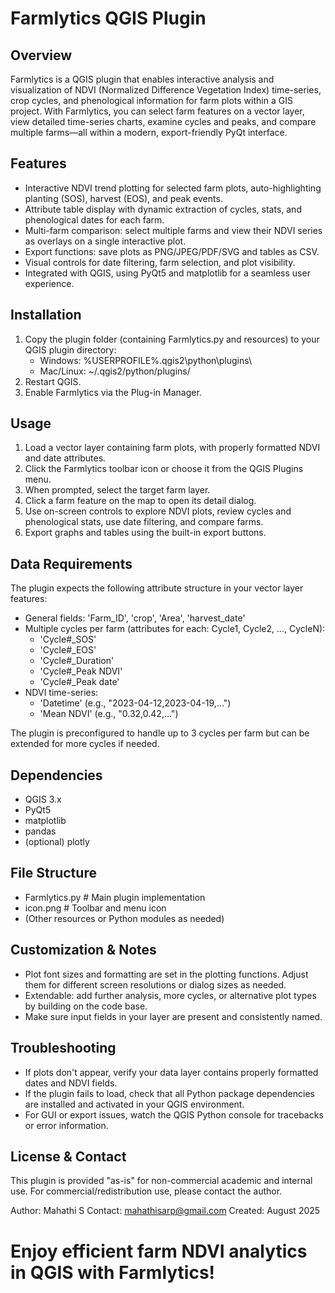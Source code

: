 Farmlytics QGIS Plugin
======================

Overview
--------
Farmlytics is a QGIS plugin that enables interactive analysis and visualization of NDVI (Normalized Difference Vegetation Index) time-series, crop cycles, and phenological information for farm plots within a GIS project. With Farmlytics, you can select farm features on a vector layer, view detailed time-series charts, examine cycles and peaks, and compare multiple farms—all within a modern, export-friendly PyQt interface.

Features
--------
- Interactive NDVI trend plotting for selected farm plots, auto-highlighting planting (SOS), harvest (EOS), and peak events.
- Attribute table display with dynamic extraction of cycles, stats, and phenological dates for each farm.
- Multi-farm comparison: select multiple farms and view their NDVI series as overlays on a single interactive plot.
- Export functions: save plots as PNG/JPEG/PDF/SVG and tables as CSV.
- Visual controls for date filtering, farm selection, and plot visibility.
- Integrated with QGIS, using PyQt5 and matplotlib for a seamless user experience.

Installation
------------
1. Copy the plugin folder (containing Farmlytics.py and resources) to your QGIS plugin directory:
   - Windows:  %USERPROFILE%\.qgis2\python\plugins\
   - Mac/Linux: ~/.qgis2/python/plugins/
2. Restart QGIS.
3. Enable Farmlytics via the Plug-in Manager.

Usage
-----
1. Load a vector layer containing farm plots, with properly formatted NDVI and date attributes.
2. Click the Farmlytics toolbar icon or choose it from the QGIS Plugins menu.
3. When prompted, select the target farm layer.
4. Click a farm feature on the map to open its detail dialog.
5. Use on-screen controls to explore NDVI plots, review cycles and phenological stats, use date filtering, and compare farms.
6. Export graphs and tables using the built-in export buttons.

Data Requirements
-----------------
The plugin expects the following attribute structure in your vector layer features:
- General fields: 'Farm_ID', 'crop', 'Area', 'harvest_date'
- Multiple cycles per farm (attributes for each: Cycle1, Cycle2, ..., CycleN):
  - 'Cycle#_SOS'
  - 'Cycle#_EOS'
  - 'Cycle#_Duration'
  - 'Cycle#_Peak NDVI'
  - 'Cycle#_Peak date'
- NDVI time-series:
  - 'Datetime'   (e.g., "2023-04-12,2023-04-19,...")
  - 'Mean NDVI'  (e.g., "0.32,0.42,...")

The plugin is preconfigured to handle up to 3 cycles per farm but can be extended for more cycles if needed.

Dependencies
------------
- QGIS 3.x
- PyQt5
- matplotlib
- pandas
- (optional) plotly

File Structure
--------------
- Farmlytics.py       # Main plugin implementation
- icon.png            # Toolbar and menu icon
- (Other resources or Python modules as needed)

Customization & Notes
---------------------
- Plot font sizes and formatting are set in the plotting functions. Adjust them for different screen resolutions or dialog sizes as needed.
- Extendable: add further analysis, more cycles, or alternative plot types by building on the code base.
- Make sure input fields in your layer are present and consistently named.

Troubleshooting
---------------
- If plots don't appear, verify your data layer contains properly formatted dates and NDVI fields.
- If the plugin fails to load, check that all Python package dependencies are installed and activated in your QGIS environment.
- For GUI or export issues, watch the QGIS Python console for tracebacks or error information.

License & Contact
-----------------
This plugin is provided "as-is" for non-commercial academic and internal use. For commercial/redistribution use, please contact the author.

Author: Mahathi S
Contact: mahathisarp@gmail.com
Created: August 2025

Enjoy efficient farm NDVI analytics in QGIS with Farmlytics!
=======
